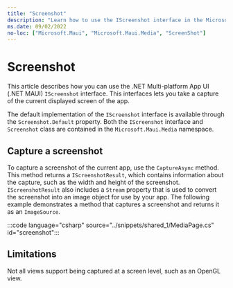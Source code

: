 ```yaml
---
title: "Screenshot"
description: "Learn how to use the IScreenshot interface in the Microsoft.Maui.Media namespace, to capture of the current displayed screen of the app."
ms.date: 09/02/2022
no-loc: ["Microsoft.Maui", "Microsoft.Maui.Media", "ScreenShot"]
---
```


# Screenshot

This article describes how you can use the .NET Multi-platform App UI (.NET MAUI) `IScreenshot` interface. This interfaces lets you take a capture of the current displayed screen of the app.

The default implementation of the `IScreenshot` interface is available through the `Screenshot.Default` property. Both the `IScreenshot` interface and `Screenshot` class are contained in the `Microsoft.Maui.Media` namespace.

## Capture a screenshot

To capture a screenshot of the current app, use the `CaptureAsync` method. This method returns a `IScreenshotResult`, which contains information about the capture, such as the width and height of the screenshot. `IScreenshotResult` also includes a `Stream` property that is used to convert the screenshot into an image object for use by your app. The following example demonstrates a method that captures a screenshot and returns it as an `ImageSource`.

:::code language="csharp" source="../snippets/shared_1/MediaPage.cs" id="screenshot":::

## Limitations

Not all views support being captured at a screen level, such as an OpenGL view.
